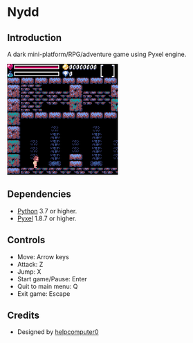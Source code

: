 # Nydd

## Introduction
A dark mini-platform/RPG/adventure game using Pyxel engine.

![](/images/prev00.gif?raw=true "")

## Dependencies
- [Python](https://www.python.org/) 3.7 or higher.
- [Pyxel](https://github.com/kitao/pyxel) 1.8.7 or higher.

## Controls
- Move: Arrow keys
- Attack: Z
- Jump: X
- Start game/Pause: Enter
- Quit to main menu: Q
- Exit game: Escape

## Credits
- Designed by [helpcomputer0](https://twitter.com/helpcomputer0)
